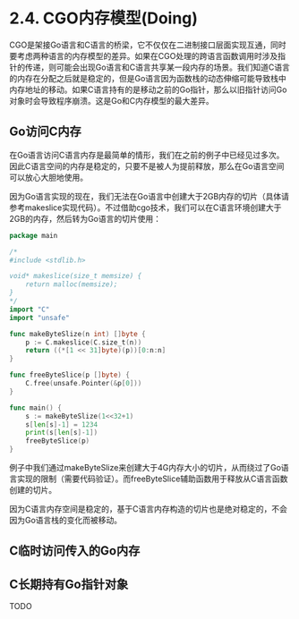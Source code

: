 # 2.4. CGO内存模型(Doing)

CGO是架接Go语言和C语言的桥梁，它不仅仅在二进制接口层面实现互通，同时要考虑两种语言的内存模型的差异。如果在CGO处理的跨语言函数调用时涉及指针的传递，则可能会出现Go语言和C语言共享某一段内存的场景。我们知道C语言的内存在分配之后就是稳定的，但是Go语言因为函数栈的动态伸缩可能导致栈中内存地址的移动。如果C语言持有的是移动之前的Go指针，那么以旧指针访问Go对象时会导致程序崩溃。这是Go和C内存模型的最大差异。

## Go访问C内存

在Go语言访问C语言内存是最简单的情形，我们在之前的例子中已经见过多次。因此C语言空间的内存是稳定的，只要不是被人为提前释放，那么在Go语言空间可以放心大胆地使用。

因为Go语言实现的现在，我们无法在Go语言中创建大于2GB内存的切片（具体请参考makeslice实现代码）。不过借助cgo技术，我们可以在C语言环境创建大于2GB的内存，然后转为Go语言的切片使用：

```go
package main

/*
#include <stdlib.h>

void* makeslice(size_t memsize) {
	return malloc(memsize);
}
*/
import "C"
import "unsafe"

func makeByteSlize(n int) []byte {
	p := C.makeslice(C.size_t(n))
	return ((*[1 << 31]byte)(p))[0:n:n]
}

func freeByteSlice(p []byte) {
	C.free(unsafe.Pointer(&p[0]))
}

func main() {
	s := makeByteSlize(1<<32+1)
	s[len[s]-1] = 1234
	print(s[len[s]-1])
	freeByteSlice(p)
}
```

例子中我们通过makeByteSlize来创建大于4G内存大小的切片，从而绕过了Go语言实现的限制（需要代码验证）。而freeByteSlice辅助函数用于释放从C语言函数创建的切片。

因为C语言内存空间是稳定的，基于C语言内存构造的切片也是绝对稳定的，不会因为Go语言栈的变化而被移动。


## C临时访问传入的Go内存

## C长期持有Go指针对象

TODO

